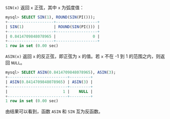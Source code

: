 `SIN(x)` 返回 `x` 正弦，其中 `x` 为弧度值：

```sql
mysql> SELECT SIN(1), ROUND(SIN(PI()));
+--------------------+------------------+
| SIN(1)             | ROUND(SIN(PI())) |
+--------------------+------------------+
| 0.8414709848078965 |                0 |
+--------------------+------------------+
1 row in set (0.00 sec)
```

`ASIN(x)` 返回 `x` 的反正弦，即正弦为 `x` 的值。若 `x` 不在 -1 到 1 的范围之内，则返回 `NULL`。

```sql
mysql> SELECT ASIN(0.8414709848078965), ASIN(3);
+--------------------------+---------+
| ASIN(0.8414709848078965) | ASIN(3) |
+--------------------------+---------+
|                        1 |    NULL |
+--------------------------+---------+
1 row in set (0.00 sec)
```

由结果可以看到，函数 `ASIN` 和 `SIN` 互为反函数。